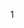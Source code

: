 <html>
<head>
<style>
body {
  text-align:center;
}
</style>
<script type="text/javascript">
functionn MyAutoRun()
{
var comparevalue="1, /MxML[1]/trades[1]/trade[1]/tradeHeader[1]/tradeUserDefinedFields[1]/userDefinedField[23]/fieldValue[1]/text()[1] ,'MX_MLS_DEVsdsadsa@sc.com','MX_MLS_DEV@sc.com',2, /MxML[1]/trades[1]/trade[1]/tradeHeader[1]/tradeUserDefinedFields[1]/userDefinedField[24]/fieldValue[1]/text()[1] ,'MX_MLS_DEVsdasdfa@sc.com','MX_MLS_DEV@sc.com'".split(",");

var tb=document.getElementById("MsoNormalTable");

document.write("<div class=‘WordSection1’><table class=‘MsoNormalTable’ border=‘0’ cellspacing=‘0’ cellpadding=‘0’ width=‘100%’style=‘width: 100.0%; background: whitesmoke; border-collapse: collapse’>"+"<tr>");
document.write("<th>Expect_Path</th>"+"<th>Expect_Data</th>"+"<th>Real_Data</th></tr>");

var a=0;
var b=0;
var diffLength=alert(count(comparevalue));
document.write("<tr>");
while(a<diffLength)
{
   var td0=tb.rows[a].cells[0];
   var td1=tb.rows[a].cells[1];
   var td2=tb.rows[a].cells[2];
   document.write("<td>"+1+"</td>");	
   document.write("<td>"+2+"</td>");
   document.write("<td>"+3+"</td>");
   a++;
}
document.write("</tr></table></div>");
},


function count(o){

   var t=typeof o;
   if(t=="string"){
      return o.length;
   }else if(t=="object"){
      var n=0;
      for(var i in o){
         n++;
      }
      return n;
     }
     return false;
};


</script>
</head>
<body onLoad="MyAutoRun()">
<p>1</p>
</body>
</html>
